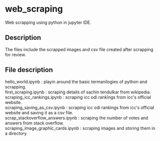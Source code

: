 # web_scraping
Web scrapping using python in jupyter IDE. 


## Description
The files include the scrapped images and csv file created after scrapping for review.

## File description
hello_world.ipynb : playin around the basic termanilogies of python and scrapping.  
first_scraping.ipynb : scraping details of sachin tendulkar from wikipedia.  
scraping_icc_rankings.ipynb : scraping icc odi rankings from icc's official website.    
scraping_saving_as_csv.ipynb : scraping icc odi rankings from icc's official website and saving it as a csv file.  
scrap_stackoverflow_answers.ipynb : scraping the number of votes and answers from stack overflow.  
scraping_image_graphic_cards.ipynb : scraping images and storing them in a directory.  
